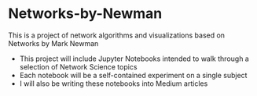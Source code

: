 # Networks-by-Newman
This is a project of network algorithms and visualizations based on Networks by Mark Newman
* This project will include Jupyter Notebooks intended to walk through a selection of Network Science topics
* Each notebook will be a self-contained experiment on a single subject
* I will also be writing these notebooks into Medium articles


